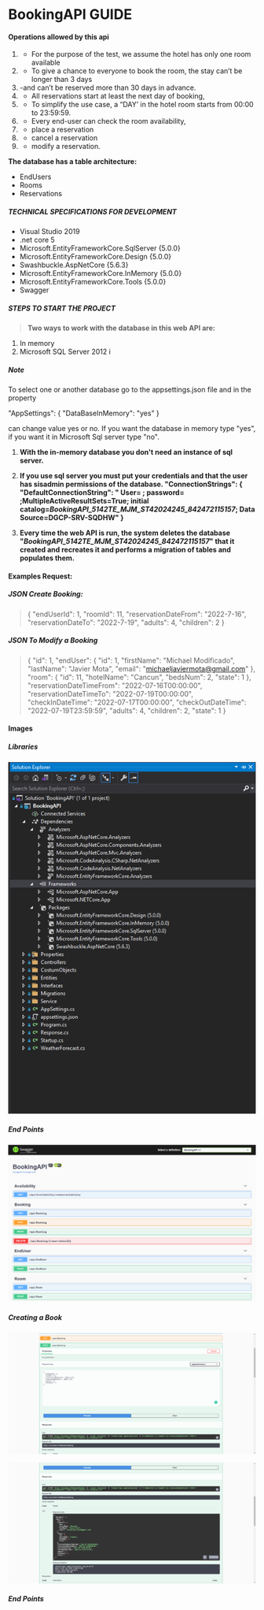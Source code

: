 
# BookingAPI GUIDE

#### Operations allowed by this api
1. - For the purpose of the test, we assume the hotel has only one room available
2. - To give a chance to everyone to book the room, the stay can’t be longer than 3 days
3. -and can’t be reserved more than 30 days in advance.
4. - All reservations start at least the next day of booking,
5. - To simplify the use case, a “DAY’ in the hotel room starts from 00:00 to 23:59:59.
6. - Every end-user can check the room availability,
7. - place a reservation
8. - cancel a reservation
9. - modify a reservation.


**The database has a table architecture:**
* EndUsers
* Rooms
* Reservations


##### TECHNICAL SPECIFICATIONS FOR DEVELOPMENT
* Visual Studio 2019
* .net core 5
* Microsoft.EntityFrameworkCore.SqlServer {5.0.0}
* Microsoft.EntityFrameworkCore.Design    {5.0.0}
* Swashbuckle.AspNetCore                  {5.6.3}
* Microsoft.EntityFrameworkCore.InMemory  {5.0.0}
* Microsoft.EntityFrameworkCore.Tools     {5.0.0}
* Swagger
 



##### STEPS TO START THE PROJECT

> **Two ways to work with the database in this web API are:**
1. In memory
2. Microsoft SQL Server 2012 i

##### Note
To select one or another database go to the appsettings.json file and in the property

  "AppSettings": {
     "DataBaseInMemory": "yes"
   }

can change value yes or no.
If you want the database in memory type "yes", if you want it in Microsoft Sql server type "no".


1. **With the in-memory database you don't need an instance of sql server.**


2. **If you use sql server you must put your credentials and that the user has sisadmin permissions of the database. 
"ConnectionStrings": {
     "DefaultConnectionString": " User= ; password= ;MultipleActiveResultSets=True; initial catalog=_BookingAPI_5142TE_MJM_ST42024245_842472115157_; Data Source=DGCP-SRV-SQDHW"
   }**


3. **Every time the web API is run, the system deletes the database "_BookingAPI_5142TE_MJM_ST42024245_842472115157_" that it created and recreates it and performs a migration of tables and populates them.**



#### Examples Request:

##### JSON Create Booking:
> {
> "endUserId": 1,
> "roomId": 11,
> "reservationDateFrom": "2022-7-16",
> "reservationDateTo": "2022-7-19",
> "adults": 4,
> "children": 2
> }

##### JSON To Modify a Booking

> {
> "id": 1,
> "endUser": {
> "id": 1,
> "firstName": "Michael Modificado",
> "lastName": "Javier Mota",
> "email": "michaeljaviermota@gmail.com"
> },
> "room": {
> "id": 11,
> "hotelName": "Cancun",
> "bedsNum": 2,
> "state": 1
> },
> "reservationDateTimeFrom": "2022-07-16T00:00:00",
> "reservationDateTimeTo": "2022-07-19T00:00:00",
> "checkInDateTime": "2022-07-17T00:00:00",
> "checkOutDateTime": "2022-07-19T23:59:59",
> "adults": 4,
> "children": 2,
> "state": 1
> }




#### Images

##### Libraries
![](Libraries.png)

##### End Points
![](EndPoints.png)

##### Creating  a Book
![](book.png)

![](book2.png)

##### End Points


